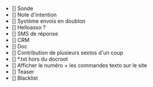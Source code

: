 # 

- [] Sonde
- [] Note d'intention
- [] Système envois en doublon
- [] Helloasso ?
- [] SMS de réponse
- [] CRM
- [] Doc
- [] Contribution de plusieurs sextos d'un  coup
- [] *.txt hors du docroot
- [] Afficher le numéro + les commandes texto sur le site
- [] Teaser
- [] Blacklist



